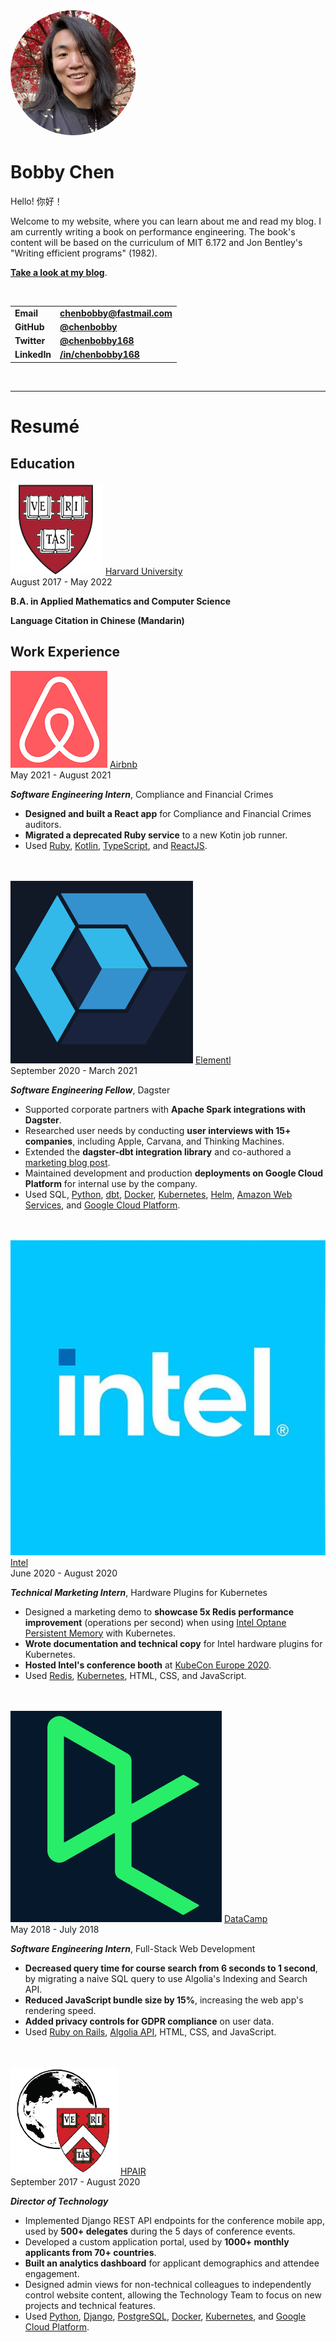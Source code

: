 <img src="images/chenbobby.jpg" style="border-radius: 100%; width: 200px">

# Bobby Chen

Hello! 你好！

Welcome to my website, where you can learn about me and read my blog.
I am currently writing a book on performance engineering.
The book's content will be based on the curriculum of MIT 6.172 and Jon Bentley's "Writing efficient programs" (1982).

__[Take a look at my blog](/blog)__.

<br/>

|              |                                                                  |
|--------------|------------------------------------------------------------------|
| __Email__    | __[chenbobby@fastmail.com](mailto:chenbobby@fastmail.com)__      |
| __GitHub__   | __[@chenbobby](https://github.com/chenbobby)__                   |
| __Twitter__  | __[@chenbobby168](https://twitter.com/chenbobby168)__            |
| __LinkedIn__ | __[/in/chenbobby168](https://www.linkedin.com/in/chenbobby168)__ |

<br/>

---

# Resumé

## Education

<div>
    <div class="work-exp--header">
        <div class="work-exp--header--org">
            <img class="work-exp--header--org--logo" src="/images/harvard_logo.png" alt="Harvard Logo">
            <span class="work-exp--header--org--name">
                <a href="https://www.harvard.edu">
                    Harvard University
                </a>
            </span>
        </div>
        <span class="work-exp--header--dates">
            August 2017 - May 2022
        </span>
    </div>
    <p class="work-exp--role">
        <b>B.A. in Applied Mathematics and Computer Science</b>
    </p>
    <p class="work-exp--role">
        <b>Language Citation in Chinese (Mandarin)</b>
    </p>
</div>

## Work Experience

<div>
    <div class="work-exp--header">
        <div class="work-exp--header--org">
            <img class="work-exp--header--org--logo" src="/images/airbnb_logo.jpg" alt="Airbnb Logo">
            <span class="work-exp--header--org--name">
                <a href="https://careers.airbnb.com">
                    Airbnb
                </a>
            </span>
        </div>
        <span class="work-exp--header--dates">
            May 2021 - August 2021
        </span>
    </div>
    <p class="work-exp--role">
        <b><em>Software Engineering Intern</em></b>, Compliance and Financial Crimes
    </p>
</div>

* __Designed and built a React app__ for Compliance and Financial Crimes auditors.
* __Migrated a deprecated Ruby service__ to a new Kotin job runner.
* Used [Ruby](https://www.ruby-lang.org), [Kotlin](https://kotlinlang.org/), [TypeScript](https://www.typescriptlang.org/), and [ReactJS](https://reactjs.org/).

<br/>
<br/>

<div>
    <div class="work-exp--header">
        <div class="work-exp--header--org">
            <img class="work-exp--header--org--logo" src="/images/elementl_logo.png" alt="Elementl Logo">
            <span class="work-exp--header--org--name">
                <a href="https://elementl.com/">
                    Elementl
                </a>
            </span>
        </div>
        <span class="work-exp--header--dates">
            September 2020 - March 2021
        </span>
    </div>
    <p class="work-exp--role">
        <b><em>Software Engineering Fellow</em></b>, Dagster
    </p>
</div>

* Supported corporate partners with __Apache Spark integrations with Dagster__.
* Researched user needs by conducting __user interviews with 15+ companies__, including Apple, Carvana, and Thinking Machines.
* Extended the __dagster-dbt integration library__ and co-authored a [marketing blog post](https://dagster.io/blog/dagster-dbt).
* Maintained development and production __deployments on Google Cloud Platform__ for internal use by the company.
* Used SQL, [Python](https://www.python.org/), [dbt](https://www.getdbt.com/), [Docker](https://www.docker.com/), [Kubernetes](https://kubernetes.io/), [Helm](https://helm.sh/), [Amazon Web Services](https://aws.amazon.com/), and [Google Cloud Platform](https://cloud.google.com/).

<br/>
<br/>

<div>
    <div class="work-exp--header">
        <div class="work-exp--header--org">
            <img class="work-exp--header--org--logo" src="/images/intel_logo.jpg" alt="Intel Logo">
            <span class="work-exp--header--org--name">
                <a href="https://www.intel.com/content/www/us/en/jobs/jobs-at-intel.html">
                    Intel
                </a>
            </span>
        </div>
        <span class="work-exp--header--dates">
            June 2020 - August 2020
        </span>
    </div>
    <p class="work-exp--role">
        <b><em>Technical Marketing Intern</em></b>, Hardware Plugins for Kubernetes
    </p>
</div>

* Designed a marketing demo to __showcase 5x Redis performance improvement__ (operations per second) when using [Intel Optane Persistent Memory](https://www.intel.com/content/www/us/en/architecture-and-technology/optane-dc-persistent-memory.html) with Kubernetes.
* __Wrote documentation and technical copy__ for Intel hardware plugins for Kubernetes.
* __Hosted Intel's conference booth__ at [KubeCon Europe 2020](https://events.linuxfoundation.org/archive/2020/kubecon-cloudnativecon-europe/).
* Used [Redis](https://redis.io/), [Kubernetes](https://kubernetes.io/), HTML, CSS, and JavaScript.

<br/>
<br/>

<div>
    <div class="work-exp--header">
        <div class="work-exp--header--org">
            <img class="work-exp--header--org--logo" src="/images/datacamp_logo.png" alt="DataCamp Logo">
            <span class="work-exp--header--org--name">
                <a href="https://www.datacamp.com/jobs">
                    DataCamp
                </a>
            </span>
        </div>
        <span class="work-exp--header--dates">
            May 2018 - July 2018
        </span>
    </div>
    <p class="work-exp--role">
        <b><em>Software Engineering Intern</em></b>, Full-Stack Web Development
    </p>
</div>

* __Decreased query time for course search from 6 seconds to 1 second__, by migrating a naive SQL query to use Algolia's Indexing and Search API.
* __Reduced JavaScript bundle size by 15%__, increasing the web app's rendering speed.
* __Added privacy controls for GDPR compliance__ on user data.
* Used [Ruby on Rails](https://rubyonrails.org/), [Algolia API](https://www.algolia.com/doc/), HTML, CSS, and JavaScript.

<br/>
<br/>

<div>
    <div class="work-exp--header">
        <div class="work-exp--header--org">
            <img class="work-exp--header--org--logo" src="/images/hpair_logo.png" alt="HPAIR Logo">
            <span class="work-exp--header--org--name">
                <a href="https://hpair.org/">
                    HPAIR
                </a>
            </span>
        </div>
        <span class="work-exp--header--dates">
            September 2017 - August 2020
        </span>
    </div>
    <p class="work-exp--role">
        <b><em>Director of Technology</em></b>
    </p>
</div>

* Implemented Django REST API endpoints for the conference mobile app, used by __500+ delegates__ during the 5 days of conference events.
* Developed a custom application portal, used by __1000+ monthly applicants from 70+ countries__.
* __Built an analytics dashboard__ for applicant demographics and attendee engagement.
* Designed admin views for non-technical colleagues to independently control website content, allowing the Technology Team to focus on new projects and technical features.
* Used [Python](https://www.python.org/), [Django](https://www.djangoproject.com/), [PostgreSQL](https://www.postgresql.org/), [Docker](https://www.docker.com/), [Kubernetes](https://kubernetes.io/), and [Google Cloud Platform](https://cloud.google.com/).
